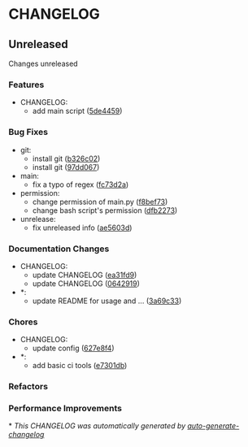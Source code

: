 # CHANGELOG

## Unreleased

Changes unreleased

### Features

- CHANGELOG:
  - add main script ([5de4459](https://github.com/BobAnkh/auto-generate-changelog/commit/5de4459403ffd65976bed5051620e216092e67e4))

### Bug Fixes

- git:
  - install git ([b326c02](https://github.com/BobAnkh/auto-generate-changelog/commit/b326c02b6c2f73e62eb65261a5e60df0be90d2de))
  - install git ([97dd067](https://github.com/BobAnkh/auto-generate-changelog/commit/97dd067005e97e3359d70bd7e930c7a7637a6a72))
- main:
  - fix a typo of regex ([fc73d2a](https://github.com/BobAnkh/auto-generate-changelog/commit/fc73d2a1167b9a7ce2689bffee4aa1250de71704))
- permission:
  - change permission of main.py ([f8bef73](https://github.com/BobAnkh/auto-generate-changelog/commit/f8bef73840ffbc4a6975d1340c711a14838a8e88))
  - change bash script's permission ([dfb2273](https://github.com/BobAnkh/auto-generate-changelog/commit/dfb2273d070fc6e9ffda3a958fa3684f58a188ea))
- unrelease:
  - fix unreleased info ([ae5603d](https://github.com/BobAnkh/auto-generate-changelog/commit/ae5603d57a9f7727a75394f991bb83b3f70e943d))

### Documentation Changes

- CHANGELOG:
  - update CHANGELOG ([ea31fd9](https://github.com/BobAnkh/auto-generate-changelog/commit/ea31fd97e24b84fe347eaddbf85805c9447b937f))
  - update CHANGELOG ([0642919](https://github.com/BobAnkh/auto-generate-changelog/commit/06429197344b2161c75c2460f2a24392f5f8c583))
- *:
  - update README for usage and ... ([3a69c33](https://github.com/BobAnkh/auto-generate-changelog/commit/3a69c33712178488b2fe3f1407cf26d6a5ab4ed4))

### Chores

- CHANGELOG:
  - update config ([627e8f4](https://github.com/BobAnkh/auto-generate-changelog/commit/627e8f4e5ca648803e2045bb8b7bef70bb786ed2))
- *:
  - add basic ci tools ([e7301db](https://github.com/BobAnkh/auto-generate-changelog/commit/e7301db4ac79b7b193c7c8be39c30b1377e25c80))

### Refactors


### Performance Improvements


\* *This CHANGELOG was automatically generated by [auto-generate-changelog](https://github.com/BobAnkh/auto-generate-changelog)*